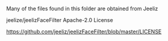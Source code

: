  Many of the files found in this folder are obtained from Jeeliz
 
 jeelize/jeelizFaceFilter
 Apache-2.0 License
 
 https://github.com/jeeliz/jeelizFaceFilter/blob/master/LICENSE